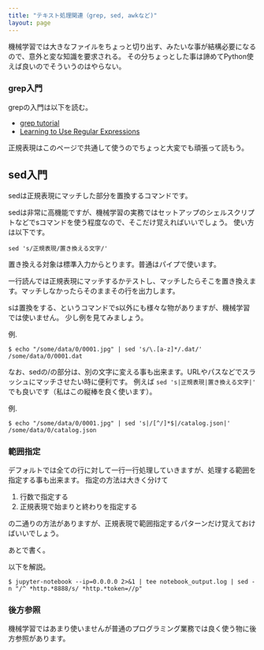 ```yaml
---
title: "テキスト処理関連（grep, sed, awkなど)"
layout: page
---
```


機械学習では大きなファイルをちょっと切り出す、みたいな事が結構必要になるので、意外と変な知識を要求される。
その分ちょっとした事は諦めてPython使えば良いのでそういうのはやらない。

### grep入門

grepの入門は以下を読む。

- [grep tutorial](http://qpeng.org/computer/grep.htm)
- [Learning to Use Regular Expressions](http://gnosis.cx/publish/programming/regular_expressions.html)

正規表現はこのページで共通して使うのでちょっと大変でも頑張って読もう。

## sed入門

sedは正規表現にマッチした部分を置換するコマンドです。

sedは非常に高機能ですが、機械学習の実務ではセットアップのシェルスクリプトなどでsコマンドを使う程度なので、そこだけ覚えればいいでしょう。
使い方は以下です。

```
sed 's/正規表現/置き換える文字/'
```

置き換える対象は標準入力からとります。普通はパイプで使います。

一行読んでは正規表現にマッチするかテストし、マッチしたらそこを置き換えます。マッチしなかったらそのままその行を出力します。

sは置換をする、というコマンドでs以外にも様々な物がありますが、機械学習では使いません。
少し例を見てみましょう。

例.

```
$ echo "/some/data/0/0001.jpg" | sed 's/\.[a-z]*/.dat/'
/some/data/0/0001.dat
```

なお、sedの/の部分は、別の文字に変える事も出来ます。URLやパスなどでスラッシュにマッチさせたい時に便利です。
例えば `sed 's|正規表現|置き換える文字|'` でも良いです（私はこの縦棒を良く使います）。

例.

```
$ echo "/some/data/0/0001.jpg" | sed 's|/[^/]*$|/catalog.json|'
/some/data/0/catalog.json
```

### 範囲指定

デフォルトでは全ての行に対して一行一行処理していきますが、処理する範囲を指定する事も出来ます。
指定の方法は大きく分けて

1. 行数で指定する
2. 正規表現で始まりと終わりを指定する

の二通りの方法がありますが、正規表現で範囲指定するパターンだけ覚えておけばいいでしょう。

あとで書く。

以下を解説。

```
$ jupyter-notebook --ip=0.0.0.0 2>&1 | tee notebook_output.log | sed -n "/^ *http.*8888/s/ *http.*token=//p"
```

### 後方参照

機械学習ではあまり使いませんが普通のプログラミング業務では良く使う物に後方参照があります。

